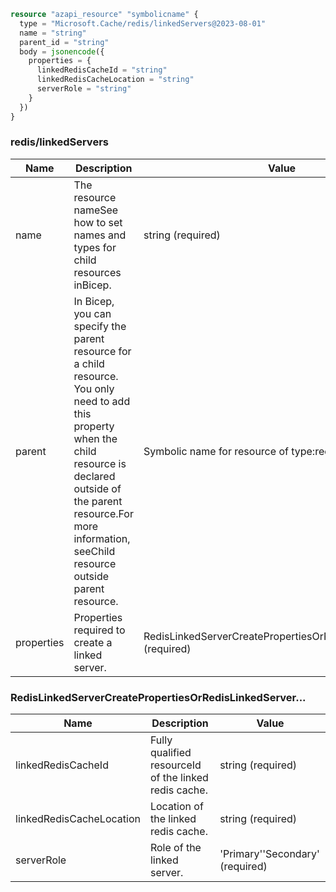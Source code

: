 ```terraform
resource "azapi_resource" "symbolicname" {
  type = "Microsoft.Cache/redis/linkedServers@2023-08-01"
  name = "string"
  parent_id = "string"
  body = jsonencode({
    properties = {
      linkedRedisCacheId = "string"
      linkedRedisCacheLocation = "string"
      serverRole = "string"
    }
  })
}

```

### redis/linkedServers

| Name | Description | Value |
|-|-|-|
| name | The resource nameSee how to set names and types for child resources inBicep. | string (required) |
| parent | In Bicep, you can specify the parent resource for a child resource. You only need to add this property when the child resource is declared outside of the parent resource.For more information, seeChild resource outside parent resource. | Symbolic name for resource of type:redis |
| properties | Properties required to create a linked server. | RedisLinkedServerCreatePropertiesOrRedisLinkedServer...(required) |


### RedisLinkedServerCreatePropertiesOrRedisLinkedServer...

| Name | Description | Value |
|-|-|-|
| linkedRedisCacheId | Fully qualified resourceId of the linked redis cache. | string (required) |
| linkedRedisCacheLocation | Location of the linked redis cache. | string (required) |
| serverRole | Role of the linked server. | 'Primary''Secondary' (required) |


